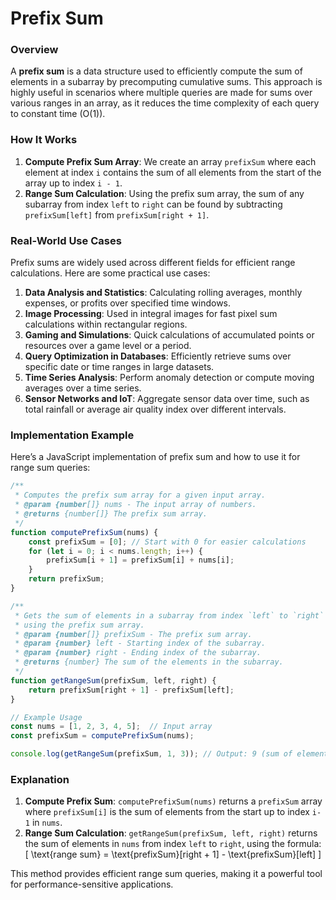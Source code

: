 # Prefix Sum

### Overview
A **prefix sum** is a data structure used to efficiently compute the sum of elements in a subarray by precomputing cumulative sums. This approach is highly useful in scenarios where multiple queries are made for sums over various ranges in an array, as it reduces the time complexity of each query to constant time \(O(1)\).

### How It Works
1. **Compute Prefix Sum Array**: We create an array `prefixSum` where each element at index `i` contains the sum of all elements from the start of the array up to index `i - 1`.
2. **Range Sum Calculation**: Using the prefix sum array, the sum of any subarray from index `left` to `right` can be found by subtracting `prefixSum[left]` from `prefixSum[right + 1]`.

### Real-World Use Cases
Prefix sums are widely used across different fields for efficient range calculations. Here are some practical use cases:

1. **Data Analysis and Statistics**: Calculating rolling averages, monthly expenses, or profits over specified time windows.
2. **Image Processing**: Used in integral images for fast pixel sum calculations within rectangular regions.
3. **Gaming and Simulations**: Quick calculations of accumulated points or resources over a game level or a period.
4. **Query Optimization in Databases**: Efficiently retrieve sums over specific date or time ranges in large datasets.
5. **Time Series Analysis**: Perform anomaly detection or compute moving averages over a time series.
6. **Sensor Networks and IoT**: Aggregate sensor data over time, such as total rainfall or average air quality index over different intervals.

### Implementation Example

Here’s a JavaScript implementation of prefix sum and how to use it for range sum queries:

```javascript
/**
 * Computes the prefix sum array for a given input array.
 * @param {number[]} nums - The input array of numbers.
 * @returns {number[]} The prefix sum array.
 */
function computePrefixSum(nums) {
    const prefixSum = [0]; // Start with 0 for easier calculations
    for (let i = 0; i < nums.length; i++) {
        prefixSum[i + 1] = prefixSum[i] + nums[i];
    }
    return prefixSum;
}

/**
 * Gets the sum of elements in a subarray from index `left` to `right`
 * using the prefix sum array.
 * @param {number[]} prefixSum - The prefix sum array.
 * @param {number} left - Starting index of the subarray.
 * @param {number} right - Ending index of the subarray.
 * @returns {number} The sum of the elements in the subarray.
 */
function getRangeSum(prefixSum, left, right) {
    return prefixSum[right + 1] - prefixSum[left];
}

// Example Usage
const nums = [1, 2, 3, 4, 5];  // Input array
const prefixSum = computePrefixSum(nums);

console.log(getRangeSum(prefixSum, 1, 3)); // Output: 9 (sum of elements 2, 3, 4)
```

### Explanation
1. **Compute Prefix Sum**: `computePrefixSum(nums)` returns a `prefixSum` array where `prefixSum[i]` is the sum of elements from the start up to index `i-1` in `nums`.
2. **Range Sum Calculation**: `getRangeSum(prefixSum, left, right)` returns the sum of elements in `nums` from index `left` to `right`, using the formula:
   \[
   \text{range sum} = \text{prefixSum}[right + 1] - \text{prefixSum}[left]
   \]

This method provides efficient range sum queries, making it a powerful tool for performance-sensitive applications.